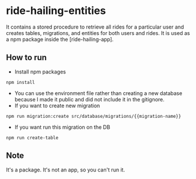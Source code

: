 # ride-hailing-entities

It contains a stored procedure to retrieve all rides for a particular user and creates tables, migrations, and entities for both users and rides. It is used as a npm package inside the [ride-hailing-app].

## How to run

- Install npm packages

``` 
npm install

```

- You can use the environment file rather than creating a new database because I made it public and did not include it in the gitignore.
- If you want to create new migration
```
npm run migration:create src/database/migrations/{{migration-name}}

```

- If you want run this migration on the DB

```
npm run create-table

```

## Note 
It's a package. It's not an app, so you can't run it. 
